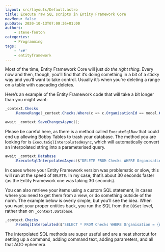 ```yaml
---
layout: src/layouts/Default.astro
title: Execute raw SQL scripts in Entity Framework Core
navMenu: false
pubDate: 2020-10-13T07:00:36+01:00
authors:
    - steve-fenton
categories:
    - Programming
tags:
    - 'c#'
    - entityframework
---
```


Most of the time, Entity Framework Core will just *do the right thing*. Every now and then, though, you’ll find that it’s doing something in a bit of a sticky way and you’ll want to take control. Usually it’s when you’re deleting a range on a table with cascading deletes.

Here’s an example of the Entity Framework code that will take a bit longer than you might want:

```csharp
_context.Checks
    .RemoveRange(_context.Checks.Where(c => c.OrganisationId == model.OrganisationId));

await _context.SaveChangesAsync();
```

Please be careful here, as there is a method called `ExecuteSqlRaw` that could end up allowing Bobby Tables to trash your database. The method you are looking for is `ExecuteSqlInterpolatedAsync`, which will automatically convert an interpolated string into a parameterised query.

```csharp
await _context.Database
    .ExecuteSqlInterpolatedAsync($"DELETE FROM Checks WHERE OrganisationId = {model.OrganisationId}");
```

In cases where your Entity Framework version was problematic or slow, this will run at the speed of `DELETE`. In my case, that’s about 30 seconds faster (as the Entity Framework one was taking 30 seconds).

You can also retrieve your items using a custom SQL statement, in cases where you need to get them from a view, or do something outside of the norm. The example below is overly simple, but you’ll see the idea. When you want your proper entities back, you run the SQL from the `DBSet` level, rather than on `_context.Database`.

```csharp
_context.Checks
    .FromSqlInterpolated($"SELECT * FROM Checks WHERE Organisation = {model.OrganisationId}");
```

The interpolated SQL methods are super useful and are a neat shortcut for setting up a command, adding command text, adding parameters, and all that ADO ephemera.
